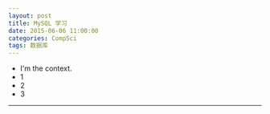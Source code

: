 ```yaml
---
layout: post
title: MySQL 学习
date: 2015-06-06 11:00:00
categories: CompSci
tags: 数据库
---
```


- I'm the context.
- 1
- 2
- 3


---

